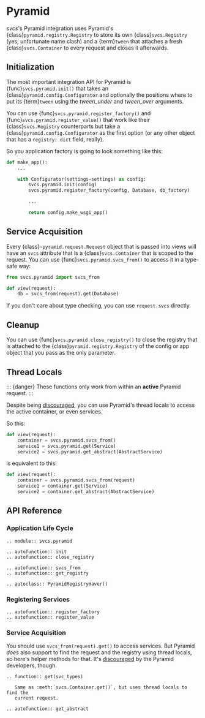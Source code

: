 # Pyramid

*svcs*'s Pyramid integration uses Pyramid's {class}`pyramid.registry.Registry` to store its own {class}`svcs.Registry` (yes, unfortunate name clash) and a {term}`tween` that attaches a fresh {class}`svcs.Container` to every request and closes it afterwards.


## Initialization

The most important integration API for Pyramid is {func}`svcs.pyramid.init()` that takes an {class}`pyramid.config.Configurator` and optionally the positions where to put its {term}`tween` using the *tween_under* and *tween_over* arguments.

You can use {func}`svcs.pyramid.register_factory()` and {func}`svcs.pyramid.register_value()` that work like their {class}`svcs.Registry` counterparts but take a {class}`pyramid.config.Configurator` as the first option (or any other object that has a `registry: dict` field, really).

So you application factory is going to look something like this:

```python
def make_app():
    ...

    with Configurator(settings=settings) as config:
        svcs.pyramid.init(config)
        svcs.pyramid.register_factory(config, Database, db_factory)

        ...

        return config.make_wsgi_app()
```


## Service Acquisition

Every {class}`~pyramid.request.Request` object that is passed into views will have an `svcs` attribute that is a {class}`svcs.Container` that is scoped to the request.
You can use {func}`svcs.pyramid.svcs_from()` to access it in a type-safe way:


```python
from svcs.pyramid import svcs_from

def view(request):
    db = svcs_from(request).get(Database)
```

If you don't care about type checking, you can use `request.svcs` directly.


## Cleanup

You can use {func}`svcs.pyramid.close_registry()` to close the registry that is attached to the {class}`pyramid.registry.Registry` of the config or app object that you pass as the only parameter.


## Thread Locals

::: {danger}
These functions only work from within an **active** Pyramid request.
:::

Despite being [discouraged](<inv:#narr/threadlocals>), you can use Pyramid's thread locals to access the active container, or even services.

So this:

```python
def view(request):
    container = svcs.pyramid.svcs_from()
    service1 = svcs.pyramid.get(Service)
    service2 = svcs.pyramid.get_abstract(AbstractService)
```

is equivalent to this:

```python
def view(request):
    container = svcs.pyramid.svcs_from(request)
    service1 = container.get(Service)
    service2 = container.get_abstract(AbstractService)
```


## API Reference

### Application Life Cycle

```{eval-rst}
.. module:: svcs.pyramid

.. autofunction:: init
.. autofunction:: close_registry

.. autofunction:: svcs_from
.. autofunction:: get_registry

.. autoclass:: PyramidRegistryHaver()
```


### Registering Services

```{eval-rst}
.. autofunction:: register_factory
.. autofunction:: register_value
```


### Service Acquisition

You should use `svcs_from(request).get()` to access services.
But Pyramid _does_ also support to find the request and the registry using thread locals, so here's helper methods for that.
It's [discouraged](<inv:#narr/threadlocals>) by the Pyramid developers, though.

```{eval-rst}
.. function:: get(svc_types)

   Same as :meth:`svcs.Container.get()`, but uses thread locals to find the
   current request.

.. autofunction:: get_abstract
```
